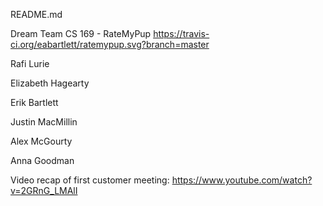 README.md



Dream Team CS 169 - RateMyPup
https://travis-ci.org/eabartlett/ratemypup.svg?branch=master



Rafi Lurie

Elizabeth Hagearty

Erik Bartlett

Justin MacMillin

Alex McGourty

Anna Goodman


Video recap of first customer meeting: https://www.youtube.com/watch?v=2GRnG_LMAlI
